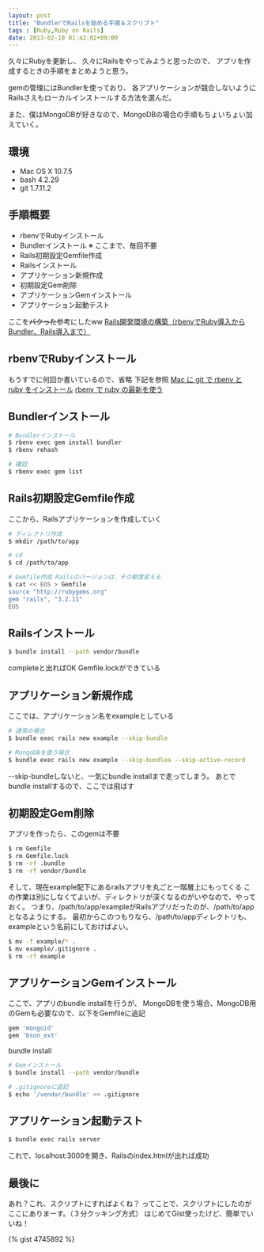 ```yaml
---
layout: post
title: "BundlerでRailsを始める手順＆スクリプト"
tags : [Ruby,Ruby on Rails]
date: 2013-02-10 01:43:02+09:00
---
```


久々にRubyを更新し、
久々にRailsをやってみようと思ったので、
アプリを作成するときの手順をまとめようと思う。

gemの管理にはBundlerを使っており、
各アプリケーションが競合しないようにRailsさえもローカルインストールする方法を選んだ。

また、僕はMongoDBが好きなので、MongoDBの場合の手順もちょいちょい加えていく。




## 環境

* Mac OS X 10.7.5
* bash 4.2.29
* git 1.7.11.2


## 手順概要

* rbenvでRubyインストール
* Bundlerインストール  ※ ここまで、毎回不要
* Rails初期設定Gemfile作成
* Railsインストール
* アプリケーション新規作成
* 初期設定Gem削除
* アプリケーションGemインストール
* アプリケーション起動テスト


ここを<s>パクった</s>参考にしたww
[Rails開発環境の構築（rbenvでRuby導入からBundler、Rails導入まで）](http://qiita.com/items/a60886152a4c99ce1017)


## rbenvでRubyインストール

もうすでに何回か書いているので、省略
下記を参照
[Mac に git で rbenv と ruby をインストール](/viewEntry?id=20121110155041)
[rbenv で ruby の最新を使う](/viewEntry?id=20130208072630)


## Bundlerインストール


```bash
# Bundlerインストール
$ rbenv exec gem install bundler
$ rbenv rehash

# 確認
$ rbenv exec gem list
```


## Rails初期設定Gemfile作成

ここから、Railsアプリケーションを作成していく


```bash
# ディレクトリ作成
$ mkdir /path/to/app

# cd
$ cd /path/to/app

# Gemfile作成 Railsのバージョンは、その都度変える
$ cat << EOS > Gemfile
source "http://rubygems.org"
gem "rails", "3.2.11" 
EOS

```

## Railsインストール

```bash
$ bundle install --path vendor/bundle
```

completeと出ればOK
Gemfile.lockができている

## アプリケーション新規作成

ここでは、アプリケーション名をexampleとしている

```bash
# 通常の場合
$ bundle exec rails new example --skip-bundle

# MongoDBを使う場合
$ bundle exec rails new example --skip-bundlea --skip-active-record
```

--skip-bundleしないと、一気にbundle installまで走ってしまう。
あとでbundle installするので、ここでは飛ばす


## 初期設定Gem削除

アプリを作ったら、このgemは不要

```bash
$ rm Gemfile
$ rm Gemfile.lock
$ rm -rf .bundle
$ rm -rf vendor/bundle
```

そして、現在example配下にあるrailsアプリを丸ごと一階層上にもってくる
この作業は別にしなくてよいが、ディレクトリが深くなるのがいやなので、やっておく。
つまり、/path/to/app/exampleがRailsアプリだったのが、/path/to/appとなるようにする。
最初からこのつもりなら、/path/to/appディレクトリも、exampleという名前にしておけばよい。

```bash
$ mv -f example/* .
$ mv example/.gitignore .
$ rm -rf example
```


## アプリケーションGemインストール

ここで、アプリのbundle installを行うが、
MongoDBを使う場合、MongoDB用のGemも必要なので、以下をGemfileに追記

```ruby
gem 'mongoid'
gem 'bson_ext'
```

bundle install

```bash
# Gemインストール
$ bundle install --path vendor/bundle

# .gitignoreに追記
$ echo '/vendor/bundle' >> .gitignore
```


## アプリケーション起動テスト

```bash
$ bundle exec rails server
```

これで、localhost:3000を開き、Railsのindex.htmlが出れば成功


## 最後に

あれ？これ、スクリプトにすればよくね？
ってことで、スクリプトにしたのがここにありまーす。（３分クッキング方式）
はじめてGist使ったけど、簡単でいいね！

{% gist 4745892 %}


